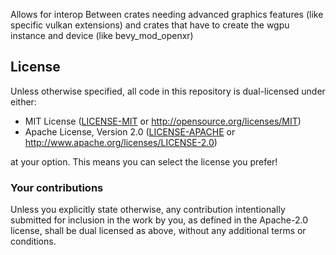 
Allows for interop Between crates needing advanced graphics features (like specific vulkan extensions) and crates that have to create the wgpu instance and device (like bevy_mod_openxr)

## License

Unless otherwise specified, all code in this repository is dual-licensed under
either:

- MIT License ([LICENSE-MIT](LICENSE-MIT) or http://opensource.org/licenses/MIT)
- Apache License, Version 2.0 ([LICENSE-APACHE](LICENSE-APACHE) or http://www.apache.org/licenses/LICENSE-2.0)

at your option. This means you can select the license you prefer!

### Your contributions

Unless you explicitly state otherwise, any contribution intentionally submitted
for inclusion in the work by you, as defined in the Apache-2.0 license, shall
be dual licensed as above, without any additional terms or conditions.

